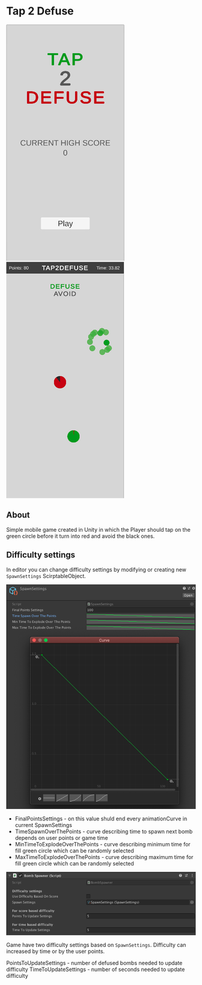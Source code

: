 # Tap 2 Defuse

![Menu](Readme/Menu.png) ![Game](Readme/Game.png)

## About

Simple mobile game created in Unity in which the Player should tap on the green circle before it turn into red and avoid the black ones.

## Difficulty settings

In editor you can change difficulty settings by modifying or creating new `SpawnSettings` ScirptableObject.

![SpawnSettings](Readme/DiffSettings.png)

- FinalPointsSettings - on this value shuld end every animationCurve in current SpawnSettings
- TimeSpawnOverThePoints - curve describing time to spawn next bomb depends on user points or game time
- MinTimeToExplodeOverThePoints - curve describing minimum time for fill green circle which can be randomly selected
- MaxTimeToExplodeOverThePoints - curve describing maximum time for fill green circle which can be randomly selected

![SpawnSettings](Readme/DiffChoose.png)

Game have two difficulty settings based on `SpawnSettings`. 
Difficulty can increased by time or by the user points.

PointsToUpdateSettings - number of defused bombs needed to update difficulty
TimeToUpdateSettings - number of seconds needed to update difficulty